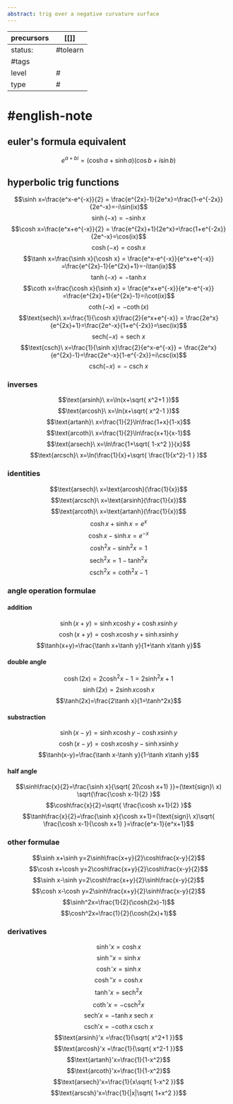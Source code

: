 ```yaml
---
abstract: trig over a negative curvature surface
---
```



| precursors | [[]]     |
| ---------- | -------- |
| status:    | #tolearn |
| #tags      |          |
| level      | #        |
| type       | #        |
# #english-note 
## euler's formula equivalent
$$e^{a+bi}=(\cosh a+\sinh a)(\cos b+i\sin b)$$
## hyperbolic trig functions 
$$\sinh x=\frac{e^x-e^{-x}}{2} = \frac{e^{2x}-1}{2e^x}=\frac{1-e^{-2x}}{2e^-x}=-i\sin(ix)$$
$$\sinh(-x)=-\sinh x$$
$$\cosh x=\frac{e^x+e^{-x}}{2} = \frac{e^{2x}+1}{2e^x}=\frac{1+e^{-2x}}{2e^-x}=\cos(ix)$$
$$\cosh(-x)=\cosh x$$
$$\tanh x=\frac{\sinh x}{\cosh x} = \frac{e^x-e^{-x}}{e^x+e^{-x}} =\frac{e^{2x}-1}{e^{2x}+1}=-i\tan(ix)$$
$$\tanh(-x)=-\tanh x$$
$$\coth x=\frac{\cosh x}{\sinh x} = \frac{e^x+e^{-x}}{e^x-e^{-x}} =\frac{e^{2x}+1}{e^{2x}-1}=i\cot(ix)$$
$$\coth(-x)=-\coth(x)$$
$$\text{sech}\ x=\frac{1}{\cosh x}\frac{2}{e^x+e^{-x}} = \frac{2e^x}{e^{2x}+1}=\frac{2e^-x}{1+e^{-2x}}=\sec(ix)$$
$$\text{sech}(-x)=\text{sech}\ x$$
$$\text{csch}\ x=\frac{1}{\sinh x}\frac{2}{e^x-e^{-x}} = \frac{2e^x}{e^{2x}-1}=\frac{2e^-x}{1-e^{-2x}}=i\csc(ix)$$
$$\text{csch}(-x)=-\ \text{csch}\ x$$
### inverses
$$\text{arsinh}\ x=\ln(x+\sqrt{ x^2+1 })$$
$$\text{arcosh}\ x=\ln(x+\sqrt{ x^2-1 })$$
$$\text{artanh}\ x=\frac{1}{2}\ln\frac{1+x}{1-x}$$
$$\text{arcoth}\ x=\frac{1}{2}\ln\frac{x+1}{x-1}$$
$$\text{arsech}\ x=\ln\frac{1+\sqrt{ 1-x^2 }}{x}$$
$$\text{arcsch}\ x=\ln(\frac{1}{x}+\sqrt{ \frac{1}{x^2}-1 } )$$

### identities
$$\text{arsech}\ x=\text{arcosh}(\frac{1}{x})$$
$$\text{arcsch}\ x=\text{arsinh}(\frac{1}{x})$$
$$\text{arcoth}\ x=\text{artanh}(\frac{1}{x})$$
$$\cosh x+\sinh x=e^x$$
$$\cosh x-\sinh x=e^{-x}$$
$$\cosh^2x-\sinh^2x=1$$
$$\text{sech}^2x=1-\tanh^2x$$
$$\text{csch}^2x=\coth^2x-1$$
### angle operation formulae
#### addition
$$\sinh(x+y)=\sinh x\cosh y+\cosh x\sinh y$$
$$\cosh(x+y)=\cosh x\cosh y+\sinh x\sinh y$$
$$\tanh(x+y)=\frac{\tanh x+\tanh y}{1+\tanh x\tanh y}$$
#### double angle
$$\cosh(2x)=2\cosh^2x-1=2\sinh^2x+1$$
$$\sinh(2x)=2\sinh x\cosh x$$
$$\tanh(2x)=\frac{2\tanh x}{1=\tanh^2x}$$
#### substraction
$$\sinh(x-y)=\sinh x\cosh y-\cosh x\sinh y$$
$$\cosh(x-y)=\cosh x\cosh y-\sinh x\sinh y$$
$$\tanh(x-y)=\frac{\tanh x-\tanh y}{1-\tanh x\tanh y}$$
#### half angle
$$\sinh\frac{x}{2}=\frac{\sinh x}{\sqrt{ 2(\cosh x+1) }}=(\text{sign}\ x) \sqrt{\frac{\cosh x-1}{2}  }$$
$$\cosh\frac{x}{2}=\sqrt{ \frac{\cosh x+1}{2} }$$
$$\tanh\frac{x}{2}=\frac{\sinh x}{\cosh x+1}=(\text{sign}\ x)\sqrt{ \frac{\cosh x-1}{\cosh x+1} }=\frac{e^x-1}{e^x+1}$$

### other formulae
$$\sinh x+\sinh y=2\sinh\frac{x+y}{2}\cosh\frac{x-y}{2}$$
$$\cosh x+\cosh y=2\cosh\frac{x+y}{2}\cosh\frac{x-y}{2}$$
$$\sinh x-\sinh y=2\cosh\frac{x+y}{2}\sinh\frac{x-y}{2}$$
$$\cosh x-\cosh y=2\sinh\frac{x+y}{2}\sinh\frac{x-y}{2}$$
$$\sinh^2x=\frac{1}{2}(\cosh(2x)-1)$$
$$\cosh^2x=\frac{1}{2}(\cosh(2x)+1)$$

### derivatives

$$\sinh' x=\cosh x$$
$$\sinh''x=\sinh x$$
$$\cosh'x=\sinh x$$
$$\cosh''x=\cosh x$$
$$\tanh'x=\text{sech}^2x$$
$$\coth'x=-\text{csch}^2x$$
$$\text{sech}'x=-\tanh x\ \text{sech}\ x$$
$$\text{csch}'x=-\coth x\ \text{csch}\ x$$
$$\text{arsinh}'x =\frac{1}{\sqrt{ x^2+1 }}$$
$$\text{arcosh}'x =\frac{1}{\sqrt{ x^2-1 }}$$
$$\text{artanh}'x=\frac{1}{1-x^2}$$
$$\text{arcoth}'x=\frac{1}{1-x^2}$$
$$\text{arsech}'x=\frac{1}{x\sqrt{ 1-x^2 }}$$
$$\text{arscsh}'x=\frac{1}{|x|\sqrt{ 1+x^2 }}$$
